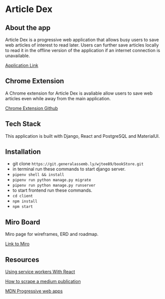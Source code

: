 # Article Dex

## About the app

Article Dex is a progressive web application that allows busy users to save web articles of interest to read later. Users can further save articles locally to read it in the offline version of the application if an internet connection is unavailable.

[Application Link](https://articledex.herokuapp.com/)

## Chrome Extension

A Chrome extension for Article Dex is avaliable allow users to save web articles even while away from the main application.

[Chrome Extension Github](https://github.com/wenjietee/articledex-chrome-extension)

## Tech Stack

This application is built with Django, React and PostgreSQL and MaterialUI.

## Installation

-   git clone `https://git.generalassemb.ly/wjtee89/bookStore.git`
-   in terminal run these commands to start django server.
-   `pipenv shell && install`
-   `pipenv run python manage.py migrate`
-   `pipenv run python manage.py runserver`
-   to start frontend run these commands.
-   `cd client`
-   `npm install`
-   `npm start`

## Miro Board

Miro page for wireframes, ERD and roadmap.

[Link to Miro](https://miro.com/app/board/o9J_lFLfIz4=/)

## Resources

[Using service workers With React](https://blog.bitsrc.io/using-service-workers-with-react-27a4c5e2d1a9)

[How to scrape a medium publication](https://hackernoon.com/how-to-scrape-a-medium-publication-a-python-tutorial-for-beginners-o8u3t69)

[MDN Progressive web apps](https://developer.mozilla.org/en-US/docs/Web/Progressive_web_apps)
